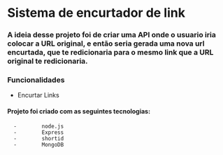 <h1> Sistema de encurtador de link</h1>

<h3>A ideia desse projeto foi de criar  uma API onde o usuario iria colocar a URL original, e então seria gerada uma nova url encurtada, que te redicionaria para o mesmo link que a URL original te redicionaria.</h3>
  
<h3> Funcionalidades </h3>

 -  Encurtar Links 


<h4> Projeto foi criado com as seguintes tecnologias: </h4>


      -        node.js
      -        Express
      -        shortid
      -        MongoDB
